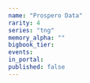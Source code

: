 ```yaml
---
name: "Prospero Data"
rarity: 4
series: "tng"
memory_alpha: ""
bigbook_tier:
events:
in_portal:
published: false
---
```

